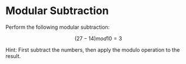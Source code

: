 # Modular Subtraction

Perform the following modular subtraction:

```math
(27 - 14) mod 10 = 3
```

Hint: First subtract the numbers, then apply the modulo operation to the result.
